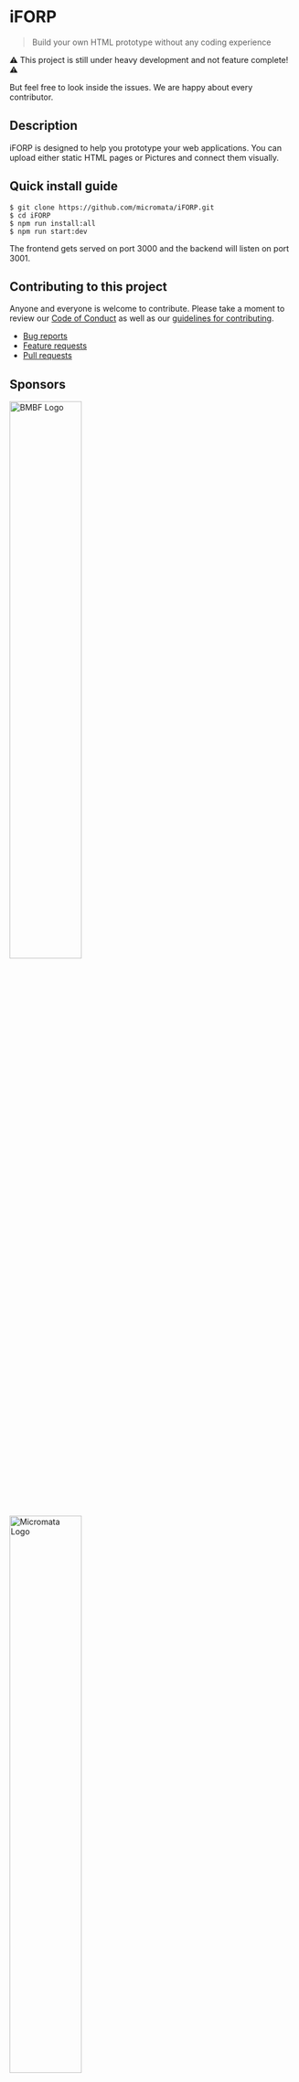 # iFORP
> Build your own HTML prototype without any coding experience

⚠️ This project is still under heavy development and not feature complete! ⚠️ 

But feel free to look inside the issues. We are happy about every contributor.

## Description

iFORP is designed to help you prototype your web applications. You can upload either static HTML pages or Pictures and connect them visually.

## Quick install guide

    $ git clone https://github.com/micromata/iFORP.git
    $ cd iFORP
    $ npm run install:all
    $ npm run start:dev

The frontend gets served on port 3000 and the backend will listen on port 3001.

## Contributing to this project

Anyone and everyone is welcome to contribute. Please take a moment to
review our [Code of Conduct](CODE_OF_CONDUCT.md) as well as our [guidelines for contributing](CONTRIBUTING.md).

- [Bug reports](CONTRIBUTING.md#bugs)
- [Feature requests](CONTRIBUTING.md#features)
- [Pull requests](CONTRIBUTING.md#pull-requests)

## Sponsors

<p>
	<img width="50%" src="https://rawcdn.githack.com/micromata/iFORP/18204decf266b75f09ccaacf21a2f631f690828d/artwork/bmbf.svg" alt="BMBF Logo">
  <img width="50%" src="https://rawcdn.githack.com/micromata/iFORP/18204decf266b75f09ccaacf21a2f631f690828d/artwork/micromata.svg" alt="Micromata Logo">
</p>

## License

Please be aware of the licenses of the components we use in this project.
Everything else that has been developed by the contributions to this project is under [MIT License](LICENSE)
